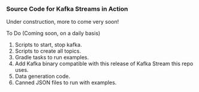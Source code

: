 ### Source Code for Kafka Streams in Action

Under construction, more to come very soon!


To Do (Coming soon, on a daily basis)

1.  Scripts to start, stop kafka.
2.  Scripts to create all topics.
3.  Gradle tasks to run examples.
4.  Add Kafka binary compatible with this release of Kafka Stream this repo uses.
5.  Data generation code.
6.  Canned JSON files to run with examples.
